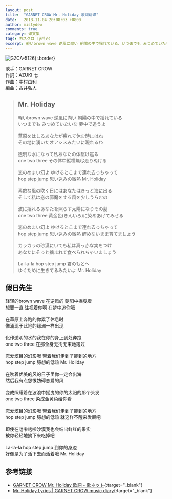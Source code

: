 ```yaml
---
layout: post
title:  "GARNET CROW Mr. Holiday 歌词翻译"
date:   2018-11-04 20:08:03 +0800
author: mistydew
comments: true
category: 译文集
tags: ガネクロ Lyrics
excerpt: 軽いbrown wave 逆風に向い 朝陽の中で揺れている、いつまでも みつめていたいな 夢中で追うよ。
---
```

![GZCA-5126](https://crowsub.github.io/assets/images/discography/album/GZCA-5126.jpg){:.border}

歌手：GARNET CROW<br>
作詞：AZUKI 七<br>
作曲：中村由利<br>
編曲：古井弘人

<blockquote class="lyric-original">
  <h2>Mr. Holiday</h2>
  <p>
    軽いbrown wave 逆風に向い 朝陽の中で揺れている<br>
    いつまでも みつめていたいな 夢中で追うよ<br>
    <br>
    草原をはしるあなたが疲れて休む時にはね<br>
    その地に湧いたオアシスみたいに現れるわ<br>
    <br>
    透明な水になって私あなたの体駆け巡る<br>
    one two three その体中縦横無尽走りぬける<br>
    <br>
    恋のめまい幻よ ゆけるとこまで連れ去っちゃって<br>
    hop step jump 思い込みの微熱 Mr. Holiday<br>
    <br>
    素敵な風の吹く日にはあなたはきっと海に出る<br>
    そして私は恋の邪魔をする風を少しうらむの<br>
    <br>
    波に揺れるあなたを照らす太陽になりその髪<br>
    one two three 黄金色(きんいろ)に染めあげてみせる<br>
    <br>
    恋のめまい幻よ ゆけるとこまで連れ去っちゃって<br>
    hop step jump 思い込みの微熱 醒めないまま育てましょう<br>
    <br>
    カラカラの砂漠にいても私は真っ赤な実をつけ<br>
    あなたにそっと摘まれて食べられちゃいましょう<br>
    <br>
    La-la-la hop step jump 君のもとへ<br>
    ゆくために生きてるみたいよ Mr. Holiday
  </p>
</blockquote>

<div class="lyric-translation">
  <h2>假日先生</h2>
  <p>
    轻轻的brown wave 在逆风的 朝阳中摇曳着<br>
    想要一直 注视着你啊 在梦中追你哦<br>
    <br>
    在草原上奔跑的你累了休息时<br>
    像涌现于此地的绿洲一样出现<br>
    <br>
    化作透明的水的我在你的身上到处奔跑<br>
    one two three 在那全身无拘无束地跑过<br>
    <br>
    恋爱炫目的幻影哦 带着我们走到了能到的地方<br>
    hop step jump 臆想的低热 Mr. Holiday<br>
    <br>
    在吹着优美的风的日子里你一定会出海<br>
    然后我有点怨恨妨碍恋爱的风<br>
    <br>
    变成照耀着在波浪中摇曳的你的太阳的那个头发<br>
    one two three 染成金黄色给你看<br>
    <br>
    恋爱炫目的幻影哦 带着我们走到了能到的地方<br>
    hop step jump 臆想的低热 就这样不醒来发展吧<br>
    <br>
    即使在喀啦喀啦沙漠我也会结出鲜红的果实<br>
    被你轻轻地摘下来吃掉吧<br>
    <br>
    La-la-la hop step jump 到你的身边<br>
    好像是为了活下去而活着哦 Mr. Holiday
  </p>
</div>

## 参考链接

* [GARNET CROW Mr. Holiday 歌詞 - 歌ネット](https://www.uta-net.com/song/63134){:target="_blank"}
* [Mr. Holiday Lyrics \| GARNET CROW music diary](https://crowsub.github.io/lyrics/original/Mr.%20Holiday.html){:target="_blank"}
